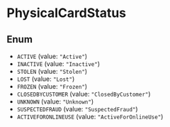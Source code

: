 # PhysicalCardStatus

## Enum

* `ACTIVE` (value: `"Active"`)
* `INACTIVE` (value: `"Inactive"`)
* `STOLEN` (value: `"Stolen"`)
* `LOST` (value: `"Lost"`)
* `FROZEN` (value: `"Frozen"`)
* `CLOSEDBYCUSTOMER` (value: `"ClosedByCustomer"`)
* `UNKNOWN` (value: `"Unknown"`)
* `SUSPECTEDFRAUD` (value: `"SuspectedFraud"`)
* `ACTIVEFORONLINEUSE` (value: `"ActiveForOnlineUse"`)
